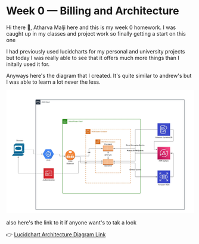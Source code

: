 # Week 0 — Billing and Architecture

Hi there 👋, Atharva Malji here and this is my week 0 homework. I was caught up in my classes and project work so finally getting a start on this one

I had previously used lucidcharts for my personal and university projects but today I was really able to see that it offers much more things than I initally used it for.

Anyways here's the diagram that I created. It's quite similar to andrew's but I was able to learn a lot never the less.

![Cruddur Graphic](../_docs/assets/architecture-diagram.jpeg)

also here's the link to it if anyone want's to tak a look

👉 [Lucidchart Architecture Diagram Link](https://lucid.app/lucidchart/b99a809a-9063-4158-9385-dc0e94657291/edit?view_items=xYnyya4qf.yo%2Cgcoy9GfG1vsw%2CQ.nyXW2ZQhxv%2CWWny1MuYpTdD%2CIPnys_RTHeKN%2C4coy~MU0PyFn%2CB8nyxTAUyux2%2CbSnymdFqCfKQ%2C9XnybozKvWDp%2C1Tny5igsotZL%2CyPnybWKC3B9U%2CtfoyC58suAjs%2CFPnyPCFa.nQV%2Cy_nynf8f-Cc4%2C--ny7D3ATmLL%2C..ny~VeFjUme%2Cy0nyPj5PPcxG%2CSeoy7~iH85-w%2CRdoyS7eW5CP~%2CX-ny4_6O5VJx%2CpcoyucEbVCu7%2CVdoyFtYxEDis%2C4goyfEkEv3ax%2CHZny158tehDI%2Cj~nyfamQKmd0%2CseoyWs928mMp&invitationId=inv_afd67b7b-c045-4316-96d9-1a1f5d0348d3)